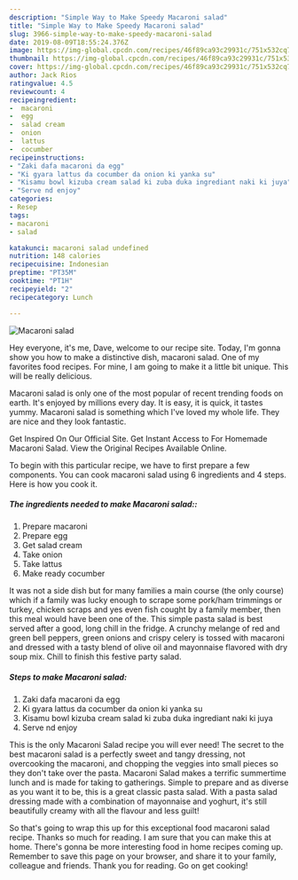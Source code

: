 ```yaml
---
description: "Simple Way to Make Speedy Macaroni salad"
title: "Simple Way to Make Speedy Macaroni salad"
slug: 3966-simple-way-to-make-speedy-macaroni-salad
date: 2019-08-09T18:55:24.376Z
image: https://img-global.cpcdn.com/recipes/46f89ca93c29931c/751x532cq70/macaroni-salad-recipe-main-photo.jpg
thumbnail: https://img-global.cpcdn.com/recipes/46f89ca93c29931c/751x532cq70/macaroni-salad-recipe-main-photo.jpg
cover: https://img-global.cpcdn.com/recipes/46f89ca93c29931c/751x532cq70/macaroni-salad-recipe-main-photo.jpg
author: Jack Rios
ratingvalue: 4.5
reviewcount: 4
recipeingredient:
-  macaroni
-  egg
-  salad cream
-  onion
-  lattus
-  cocumber
recipeinstructions:
- "Zaki dafa macaroni da egg"
- "Ki gyara lattus da cocumber da onion ki yanka su"
- "Kisamu bowl kizuba cream salad ki zuba duka ingrediant naki ki juya"
- "Serve nd enjoy"
categories:
- Resep
tags:
- macaroni
- salad

katakunci: macaroni salad undefined
nutrition: 148 calories
recipecuisine: Indonesian
preptime: "PT35M"
cooktime: "PT1H"
recipeyield: "2"
recipecategory: Lunch

---
```



![Macaroni salad](https://img-global.cpcdn.com/recipes/46f89ca93c29931c/751x532cq70/macaroni-salad-recipe-main-photo.jpg)

Hey everyone, it's me, Dave, welcome to our recipe site. Today, I'm gonna show you how to make a distinctive dish, macaroni salad. One of my favorites food recipes. For mine, I am going to make it a little bit unique. This will be really delicious.

Macaroni salad is only one of the most popular of recent trending foods on earth. It's enjoyed by millions every day. It is easy, it is quick, it tastes yummy. Macaroni salad is something which I've loved my whole life. They are nice and they look fantastic.

Get Inspired On Our Official Site. Get Instant Access to For Homemade Macaroni Salad. View the Original Recipes Available Online.


To begin with this particular recipe, we have to first prepare a few components. You can cook macaroni salad using 6 ingredients and 4 steps. Here is how you cook it.

##### The ingredients needed to make Macaroni salad::

1. Prepare  macaroni
1. Prepare  egg
1. Get  salad cream
1. Take  onion
1. Take  lattus
1. Make ready  cocumber


It was not a side dish but for many families a main course (the only course) which if a family was lucky enough to scrape some pork/ham trimmings or turkey, chicken scraps and yes even fish cought by a family member, then this meal would have been one of the. This simple pasta salad is best served after a good, long chill in the fridge. A crunchy melange of red and green bell peppers, green onions and crispy celery is tossed with macaroni and dressed with a tasty blend of olive oil and mayonnaise flavored with dry soup mix. Chill to finish this festive party salad. 

##### Steps to make Macaroni salad:

1. Zaki dafa macaroni da egg
1. Ki gyara lattus da cocumber da onion ki yanka su
1. Kisamu bowl kizuba cream salad ki zuba duka ingrediant naki ki juya
1. Serve nd enjoy


This is the only Macaroni Salad recipe you will ever need! The secret to the best macaroni salad is a perfectly sweet and tangy dressing, not overcooking the macaroni, and chopping the veggies into small pieces so they don&#39;t take over the pasta. Macaroni Salad makes a terrific summertime lunch and is made for taking to gatherings. Simple to prepare and as diverse as you want it to be, this is a great classic pasta salad. With a pasta salad dressing made with a combination of mayonnaise and yoghurt, it&#39;s still beautifully creamy with all the flavour and less guilt! 

So that's going to wrap this up for this exceptional food macaroni salad recipe. Thanks so much for reading. I am sure that you can make this at home. There's gonna be more interesting food in home recipes coming up. Remember to save this page on your browser, and share it to your family, colleague and friends. Thank you for reading. Go on get cooking!
